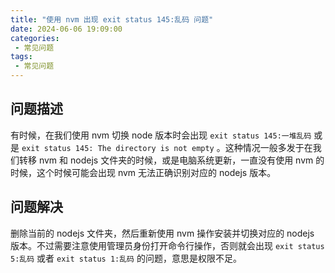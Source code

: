 ```yaml
---
title: "使用 nvm 出现 exit status 145:乱码 问题"
date: 2024-06-06 19:09:00
categories:
 - 常见问题
tags:
 - 常见问题
---
```


## 问题描述

有时候，在我们使用 nvm 切换 node 版本时会出现 `exit status 145:一堆乱码` 或是 `exit status 145: The directory is not empty` 。这种情况一般多发于在我们转移 nvm 和 nodejs 文件夹的时候，或是电脑系统更新，一直没有使用 nvm 的时候，这个时候可能会出现 nvm 无法正确识别对应的 nodejs 版本。

## 问题解决

删除当前的 nodejs 文件夹，然后重新使用 nvm 操作安装并切换对应的 nodejs 版本。不过需要注意使用管理员身份打开命令行操作，否则就会出现 `exit status 5:乱码` 或者 `exit status 1:乱码` 的问题，意思是权限不足。
